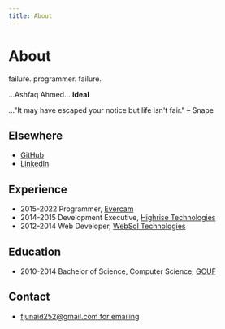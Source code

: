 ```yaml
---
title: About
---
```


# About

failure. programmer. failure.

...Ashfaq Ahmed... **ideal**

..."It may have escaped your notice but life isn't fair." – Snape


## Elsewhere

- [GitHub](http://github.com/ijunaid8989)
- [LinkedIn](https://www.linkedin.com/in/iamjunnii/)


## Experience
- 2015-2022 Programmer, [Evercam](https://evercam.io)
- 2014-2015 Development Executive, [Highrise Technologies]()
- 2012-2014 Web Developer, [WebSol Technologies]()

## Education
- 2010-2014 Bachelor of Science, Computer Science, [GCUF](http://gcuf.edu.pk)

## Contact

- [fjunaid252@gmail.com for emailing]()
